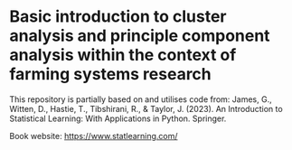 # Basic introduction to cluster analysis and principle component analysis within the context of farming systems research

This repository is partially based on and utilises code from: 
James, G., Witten, D., Hastie, T., Tibshirani, R., & Taylor, J. (2023). An Introduction to Statistical Learning: With Applications in Python. Springer.  

Book website: https://www.statlearning.com/

